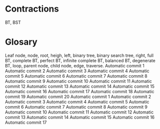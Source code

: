 # Contractions
BT, BST

# Glosary
Leaf node, node, root, heigh, left, binary tree, binary search tree, right, full BT, complete BT, perfect BT, infinite complete BT, balanced BT, degenerate BT, loop, parent node, child node, edge, traverse.
Automatic commit 1
Automatic commit 2
Automatic commit 3
Automatic commit 4
Automatic commit 5
Automatic commit 6
Automatic commit 7
Automatic commit 8
Automatic commit 9
Automatic commit 10
Automatic commit 11
Automatic commit 12
Automatic commit 13
Automatic commit 14
Automatic commit 15
Automatic commit 16
Automatic commit 17
Automatic commit 18
Automatic commit 19
Automatic commit 20
Automatic commit 1
Automatic commit 2
Automatic commit 3
Automatic commit 4
Automatic commit 5
Automatic commit 6
Automatic commit 7
Automatic commit 8
Automatic commit 9
Automatic commit 10
Automatic commit 11
Automatic commit 12
Automatic commit 13
Automatic commit 14
Automatic commit 15
Automatic commit 16
Automatic commit 17
